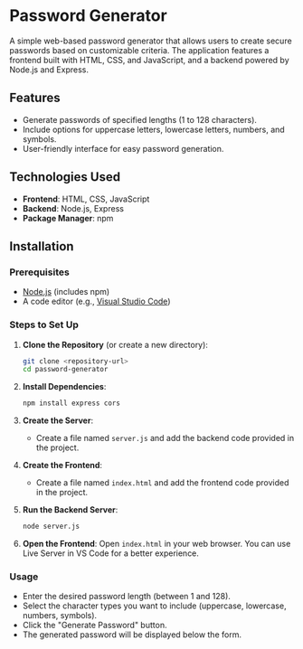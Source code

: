 # Password Generator

A simple web-based password generator that allows users to create secure passwords based on customizable criteria. The application features a frontend built with HTML, CSS, and JavaScript, and a backend powered by Node.js and Express.

## Features
 
- Generate passwords of specified lengths (1 to 128 characters).
- Include options for uppercase letters, lowercase letters, numbers, and symbols.
- User-friendly interface for easy password generation.

## Technologies Used

- **Frontend**: HTML, CSS, JavaScript
- **Backend**: Node.js, Express
- **Package Manager**: npm

## Installation

### Prerequisites

- [Node.js](https://nodejs.org/) (includes npm)
- A code editor (e.g., [Visual Studio Code](https://code.visualstudio.com/))

### Steps to Set Up

1. **Clone the Repository** (or create a new directory):
   ```bash
   git clone <repository-url>
   cd password-generator

2. **Install Dependencies**:
   ```bash
   npm install express cors

3. **Create the Server**:
   - Create a file named `server.js` and add the backend code provided in the project.

4. **Create the Frontend**:
   - Create a file named `index.html` and add the frontend code provided in the project.

5. **Run the Backend Server**:
   ```bash
   node server.js

6. **Open the Frontend**:
   Open `index.html` in your web browser. You can use Live Server in VS Code for a better experience.

### Usage

- Enter the desired password length (between 1 and 128).
- Select the character types you want to include (uppercase, lowercase, numbers, symbols).
- Click the "Generate Password" button.
- The generated password will be displayed below the form.

